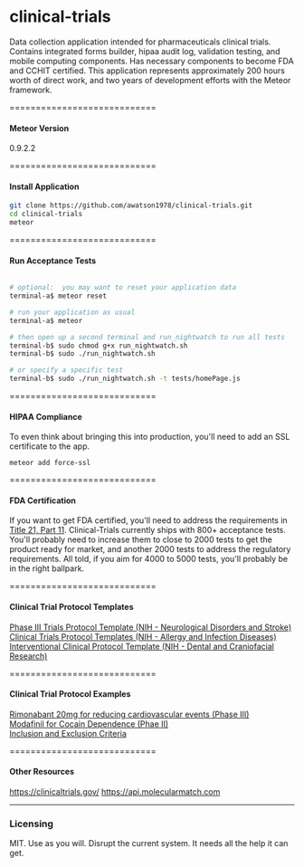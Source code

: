 clinical-trials
=========

Data collection application intended for pharmaceuticals clinical trials.  Contains integrated forms builder, hipaa audit log, validation testing, and mobile computing components.  Has necessary components to become FDA and CCHIT certified.  This application represents approximately 200 hours worth of direct work, and two years of development efforts with the Meteor framework.


============================
#### Meteor Version

0.9.2.2


============================
#### Install Application

````sh
git clone https://github.com/awatson1978/clinical-trials.git
cd clinical-trials
meteor
````

============================
#### Run Acceptance Tests

````sh

# optional:  you may want to reset your application data
terminal-a$ meteor reset

# run your application as usual
terminal-a$ meteor

# then open up a second terminal and run_nightwatch to run all tests
terminal-b$ sudo chmod g+x run_nightwatch.sh
terminal-b$ sudo ./run_nightwatch.sh

# or specify a specific test
terminal-b$ sudo ./run_nightwatch.sh -t tests/homePage.js

````

============================
#### HIPAA Compliance  

To even think about bringing this into production, you'll need to add an SSL certificate to the app.
````
meteor add force-ssl
````

============================
#### FDA Certification

If you want to get FDA certified, you'll need to address the requirements in [Title 21, Part 11](http://www.accessdata.fda.gov/scripts/cdrh/cfdocs/cfcfr/CFRSearch.cfm?CFRPart=11).  Clinical-Trials currently ships with 800+ acceptance tests.  You'll probably need to increase them to close to 2000 tests to get the product ready for market, and another 2000 tests to address the regulatory requirements.  All told, if you aim for 4000 to 5000 tests, you'll probably be in the right ballpark.  


============================
#### Clinical Trial Protocol Templates  

[Phase III Trials Protocol Template (NIH - Neurological Disorders and Stroke)](http://www.ninds.nih.gov/research/clinical_research/toolkit/protocol.htm)  
[Clinical Trials Protocol Templates (NIH - Allergy and Infection Diseases)](http://www.niaid.nih.gov/labsandresources/resources/toolkit/protocol/Pages/protocol.aspx)  
[Interventional Clinical Protocol Template (NIH - Dental and Craniofacial Research)](http://www.nidcr.nih.gov/Research/ToolsforResearchers/Toolkit/InterventionProtocolTemplate.htm)  


============================
#### Clinical Trial Protocol Examples  

[Rimonabant 20mg for reducing cardiovascular events (Phase III)](http://www.stsiweb.org/images/uploads/CRESCENDOfinal.pdf_.pdf)  
[Modafinil for Cocain Dependence (Phae II)](http://www.med.upenn.edu/ocr/protocol/sample/sample.html)  
[Inclusion and Exclusion Criteria](http://www.unm.edu/~rrobergs/604Lect2.pdf)  



============================
#### Other Resources

https://clinicaltrials.gov/
https://api.molecularmatch.com


------------------------
### Licensing

MIT.  Use as you will.  Disrupt the current system.  It needs all the help it can get.
